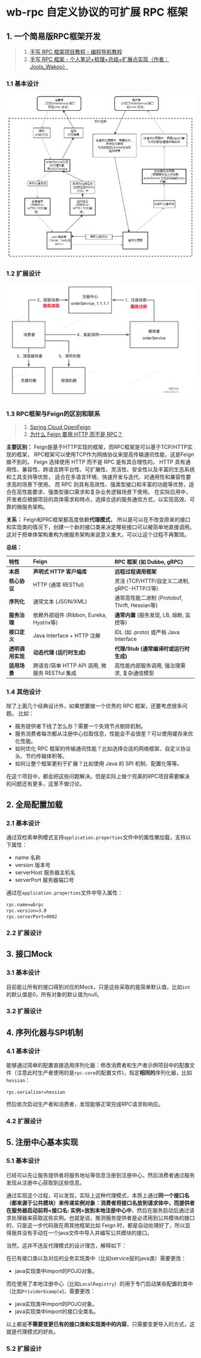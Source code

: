 # wb-rpc 自定义协议的可扩展 RPC 框架
## 1. 一个简易版RPC框架开发
> 1. [手写 RPC 框架项目教程 - 编程导航教程](https://www.codefather.cn/course/1768543954720022530/section/1768545847093518337?contentType=text&tabKey=list&type=#)
> 2. [手写 RPC 框架 - 个人笔记+梳理+总结+扩展点实现（作者：Jools_Wakoo）](https://www.codefather.cn/post/1886747157767315457#heading-126)
### 1.1 基本设计

![手写RPC框架流程图](docs/images/手写RPC框架图.drawio.png)

### 1.2 扩展设计

![扩展](docs/images/扩展简易版RPC框架设计图.png)

### 1.3 RPC框架与Feign的区别和联系

> 1. [Spring Cloud OpenFeign](https://docs.spring.io/spring-cloud-openfeign/docs/current/reference/html/#spring-cloud-feign)
> 2. [为什么 Feign 要用 HTTP 而不是 RPC？](https://blog.csdn.net/jam_yin/article/details/142371004)

**主要区别：**
Feign是基于HTTP实现的框架，而RPC框架是可以基于TCP/HTTP实现的框架，
RPC框架可以使用TCP作为网络协议来提高传输通讯性能，这是Feign做不到的。
Feign 选择使用 HTTP 而不是 RPC 是有其合理性的。
HTTP 具有通用性、兼容性、跨语言跨平台性、可扩展性、灵活性、安全性以及丰富的生态系统和工具支持等优势，
适合在多语言环境、快速开发与迭代、对通用性和兼容性要求高的场景下使用。
而 RPC 则具有高效性、强类型接口和丰富的功能等优势，适合在高性能要求、强类型接口需求和复杂业务逻辑场景下使用。
在实际应用中，开发者应根据项目的具体需求和特点，选择合适的服务通信方式，以实现高效、可靠的微服务架构。

**关系：**
Feign和PRC框架都高度依赖**代理模式**，
所以是可以在不改变原来的接口和实现类的情况下，创建一个新的接口类来决定哪些接口可以被简单地直接调用。
这对于把单体架构重构为微服务架构来说意义重大，可以让这个过程不再繁琐。

**总结：**

| 特性             | Feign                                          | RPC 框架 (如 Dubbo, gRPC)                      |
| :--------------- | :--------------------------------------------- | :--------------------------------------------- |
| **本质**         | **声明式 HTTP 客户端库**                       | **远程过程调用框架**                           |
| **核心协议**     | HTTP (通常 RESTful)                            | 灵活 (TCP/HTTP/自定义二进制, gRPC-HTTP/2等)    |
| **序列化**       | 通常文本 (JSON/XML)                            | 通常高性能二进制 (Protobuf, Thrift, Hessian等) |
| **服务治理**     | 依赖外部组件 (Ribbon, Eureka, Hystrix等)       | **通常内置** (服务发现, LB, 熔断, 监控等)      |
| **接口定义**     | Java Interface + HTTP 注解                     | IDL (如 .proto) 或严格 Java Interface          |
| **透明调用实现** | **动态代理 (运行时生成)**                      | **代理/Stub (通常编译时或运行时生成)**         |
| **适用场景**     | 跨语言/简单 HTTP API 调用, 微服务 RESTful 集成 | 高性能内部服务调用, 强治理需求, 复杂通信模型   |



### 1.4  其他设计

除了上面几个经典设计外，如果想要做一个优秀的 RPC 框架，还要考虑很多问题。
比如：

- 服务提供者下线了怎么办？需要一个失效节点剔除机制。
- 服务消费者每次都从注册中心拉取信息，性能会不会很差？可以使用缓存来优化性能。
- 如何优化 RPC 框架的传输通讯性能？比如选择合适的网络框架、自定义协议头、节约传输体积等。
- 如何让整个框架更利于扩展？比如使用 Java 的 SPI 机制、配置化等等。
  

在这个项目中，都会把这些问题解决。但是实际上做个完美的RPC项目需要解决的问题还有更多，这里不做讨论。

## 2. 全局配置加载

### 2.1 基本设计

通过双检索单例模式支持`application.properties`文件中的属性懒加载，支持以下属性：

- name 名称
- version 版本号
- serverHost 服务器主机名
- serverPort 服务器端口号

通过在`application.properties`文件中导入属性：

```properties
rpc.name=wbrpc
rpc.version=3.0
rpc.serverPort=8082
```

### 2.2 扩展设计

## 3. 接口Mock

### 3.1 基本设计

目前能让所有的接口得到对应的Mock，只是这些采取的是简单默认值，比如`int`的默认值是0，所有对象的默认值为null。

### 3.2 扩展设计

## 4. 序列化器与SPI机制

### 4.1 基本设计

能够通过简单的配置直接选用序列化器：修改消费者和生产者示例项目中的配置文件（注意此时生产者使用的是`rpc-core`的配置文件)，指定**相同的**序列化器，比如 `hessian`：

```Properties
rpc.serializer=hessian
```

然后依次启动生产者和消费者，发现能够正常完成RPC请求和响应。

### 4.2 扩展设计



## 5. 注册中心基本实现

### 5.1 基本设计

已经可以先让服务提供者将服务地址等信息注册到注册中心，然后消费者通过服务发现从注册中心获取到这些信息。

通过实现这个过程，可以发现，实际上这种代理模式，本质上通过**同一个接口名（都来源于公共模块）**来传递实例对象：消费者将接口名放到请求体中，而**提供者在服务器启动前将<接口名: 实例>放到本地注册中心中**，然后在服务启动后通过请求处理器来获取这些实例。也就是说，推测服务提供者是必须用到公共模块的接口的，只是这一步代码我在用其他框架比如 Feign 时，都是自动处理好了，所以显得我并没有手动在一个java文件中导入并编写公共模块的接口。

当然，这并不违反代理模式的设计理念，解释如下：

在已有接口类以及对应的业务实现类中（比如service层的java类）需要更改：

- java实现类中import的POJO对象。

而在使用了本地注册中心（比如`LocalRegistry`）的用于专门启动某些配置的类中（比如`PrividerExample`)，需要更改：

- java实现类中import的POJO对象。
- java实现类中import的接口全类名。

以上都是**不需要变更已有的接口类和实现类中的内容**，只需要变更导入的方式，这就是代理模式的好处。

### 5.2 扩展设计


